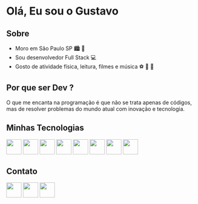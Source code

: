 # Olá, Eu sou o Gustavo

## Sobre
- Moro em São Paulo SP :cityscape: :slightly_smiling_face:
- Sou desenvolvedor Full Stack :computer:
- Gosto de atividade física, leitura, filmes e música :soccer: :book: :musical_score: 

## Por que ser Dev ?

O que me encanta na programação é que não se trata apenas de códigos, mas de resolver problemas do mundo atual com inovação e tecnologia.

## Minhas Tecnologias
<div>
<img src="https://cdn.jsdelivr.net/gh/devicons/devicon/icons/html5/html5-original.svg" width="40" height="40">
<img src="https://cdn.jsdelivr.net/gh/devicons/devicon/icons/css3/css3-original.svg" width="40" height="40">
<img src="https://cdn.jsdelivr.net/gh/devicons/devicon/icons/javascript/javascript-original.svg" width="40" height="40">
<img src="https://cdn.jsdelivr.net/gh/devicons/devicon/icons/typescript/typescript-original.svg" width="40" height="40">
<img src="https://cdn.jsdelivr.net/gh/devicons/devicon/icons/nodejs/nodejs-original.svg" width="40" height="40">
<img src="https://cdn.jsdelivr.net/gh/devicons/devicon/icons/python/python-original.svg" width="40" height="40">
<img src="https://cdn.jsdelivr.net/gh/devicons/devicon/icons/flask/flask-original.svg" width="40" height="40">
<img src="https://cdn.jsdelivr.net/gh/devicons/devicon/icons/django/django-original.svg" width="40" height="40">
</div>


## Contato
<a href="https://gitlab.com/gustavo.hmessias96" target="_blank"><img src="https://cdn.jsdelivr.net/gh/devicons/devicon/icons/gitlab/gitlab-original.svg" width="40" height="40"></a>
<a href="https://www.linkedin.com/in/gustavo-messias/" target="_blank"><img src="https://cdn.jsdelivr.net/gh/devicons/devicon/icons/linkedin/linkedin-original.svg" width="40" height="40"></a>
<a href="https://gustavo-messias.vercel.app/" target="_blank"><img src="https://cdn.icon-icons.com/icons2/1827/PNG/512/4288584andbusinessfinancepersonalportfolioprofileresume-115772_115741.png" width="40" height="40"></a>



